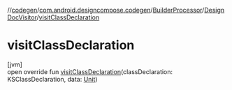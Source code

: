 //[codegen](../../../../index.md)/[com.android.designcompose.codegen](../../index.md)/[BuilderProcessor](../index.md)/[DesignDocVisitor](index.md)/[visitClassDeclaration](visit-class-declaration.md)

# visitClassDeclaration

[jvm]\
open override fun [visitClassDeclaration](visit-class-declaration.md)(classDeclaration: KSClassDeclaration, data: [Unit](https://kotlinlang.org/api/latest/jvm/stdlib/kotlin/-unit/index.html))
